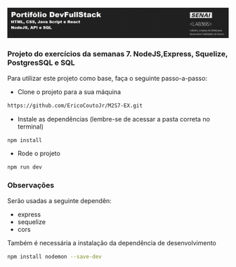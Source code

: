 ![Capa Portifoil DevFullStack](ImagemPortifolio.png)

### Projeto do exercícios da semanas 7. NodeJS,Express, Squelize, PostgresSQL e SQL


Para utilizar este projeto como base, faça o seguinte passo-a-passo:

- Clone o projeto para a sua máquina

```bash
https://github.com/EricoCoutoJr/M2S7-EX.git
```
- Instale as dependências (lembre-se de acessar a pasta correta no terminal)

```bash
npm install
```

- Rode o projeto

```bash
npm run dev
```

### Observações

Serão usadas a seguinte dependên:

- express
- sequelize
- cors

Também é necessária a instalação da dependência de desenvolvimento

```bash
npm install nodemon --save-dev
```